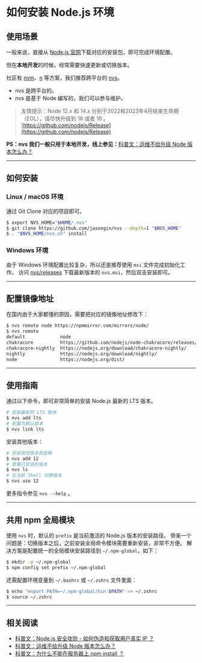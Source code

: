 # 如何安装 Node.js 环境

## 使用场景

一般来说，直接从 [Node.js 官网](https://nodejs.org/)下载对应的安装包，即可完成环境配置。

但在**本地开发**的时候，经常需要快速更新或切换版本。

社区有 [nvm](https://github.com/creationix/nvm)、[n](https://github.com/tj/n) 等方案，我们推荐跨平台的 [nvs](https://github.com/jasongin/nvs)。

- nvs 是跨平台的。
- nvs 是基于 Node 编写的，我们可以参与维护。



> 友情提示：Node 12.x 和 14.x 分别于2022和2023年4月结束生命期（EOL），请尽快升级到 16 或者 18 。
> [https://github.com/nodejs/Release](https://github.com/nodejs/Release)



**PS：nvs 我们一般只用于本地开发，线上参见：**[科普文：运维不给升级 Node 版本怎么办？](https://zhuanlan.zhihu.com/p/39226941)

---

## 如何安装

### Linux / macOS 环境

通过 Git Clone 对应的项目即可。

```bash
$ export NVS_HOME="$HOME/.nvs"
$ git clone https://github.com/jasongin/nvs --depth=1 "$NVS_HOME"
$ . "$NVS_HOME/nvs.sh" install
```

### Windows 环境

由于 Windows 环境配置比较复杂，所以还是推荐使用 `msi` 文件完成初始化工作。
访问 [nvs/releases](https://github.com/jasongin/nvs/releases) 下载最新版本的 `nvs.msi`，然后双击安装即可。

---

## 配置镜像地址
在国内由于大家都懂的原因，需要把对应的镜像地址修改下：
```bash
$ nvs remote node https://npmmirror.com/mirrors/node/
$ nvs remote
default             node
chakracore          https://github.com/nodejs/node-chakracore/releases/
chakracore-nightly  https://nodejs.org/download/chakracore-nightly/
nightly             https://nodejs.org/download/nightly/
node                https://nodejs.org/dist/
```

---

## 使用指南
通过以下命令，即可非常简单的安装 Node.js 最新的 LTS 版本。
```bash
# 安装最新的 LTS 版本
$ nvs add lts
# 配置为默认版本
$ nvs link lts
```
安装其他版本：
```bash
# 安装其他版本尝尝鲜
$ nvs add 12
# 查看已安装的版本
$ nvs ls
# 在当前 Shell 切换版本
$ nvs use 12
```
更多指令参见 `nvs --help` 。

---

## 共用 npm 全局模块
使用 `nvs` 时，默认的 `prefix` 是当前激活的 Node.js 版本的安装路径。
带来一个问题是：切换版本之后，之前安装全局命令模块需要重新安装，非常不方便。
解决方案是配置统一的全局模块安装路径到 `~/.npm-global`，如下：
```bash
$ mkdir -p ~/.npm-global
$ npm config set prefix ~/.npm-global
```
还需配置环境变量到 `~/.bashrc` 或 `~/.zshrc` 文件里面：
```bash
$ echo "export PATH=~/.npm-global/bin:$PATH" >> ~/.zshrc
$ source ~/.zshrc
```

---

## 相关阅读

- [科普文：Node.js 安全攻防 - 如何伪造和获取用户真实 IP ？](https://zhuanlan.zhihu.com/p/62265144)
- [科普文：运维不给升级 Node 版本怎么办？](https://zhuanlan.zhihu.com/p/39226941)
- [科普文：为什么不能在服务器上 npm install ？](https://zhuanlan.zhihu.com/p/39209596)
